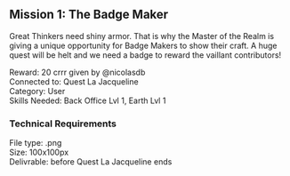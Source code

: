 ## Mission 1: The Badge Maker  
Great Thinkers need shiny armor.  That is why the Master of the Realm is giving a unique opportunity for Badge Makers to show their craft.  A huge quest will be helt and we need a badge to reward the vaillant contributors! 

Reward: 20 crrr given by @nicolasdb  
Connected to: Quest La Jacqueline  
Category: User  
Skills Needed: Back Office Lvl 1, Earth Lvl 1  

### Technical Requirements 
File type: .png  
Size: 100x100px  
Delivrable: before Quest La Jacqueline ends  
